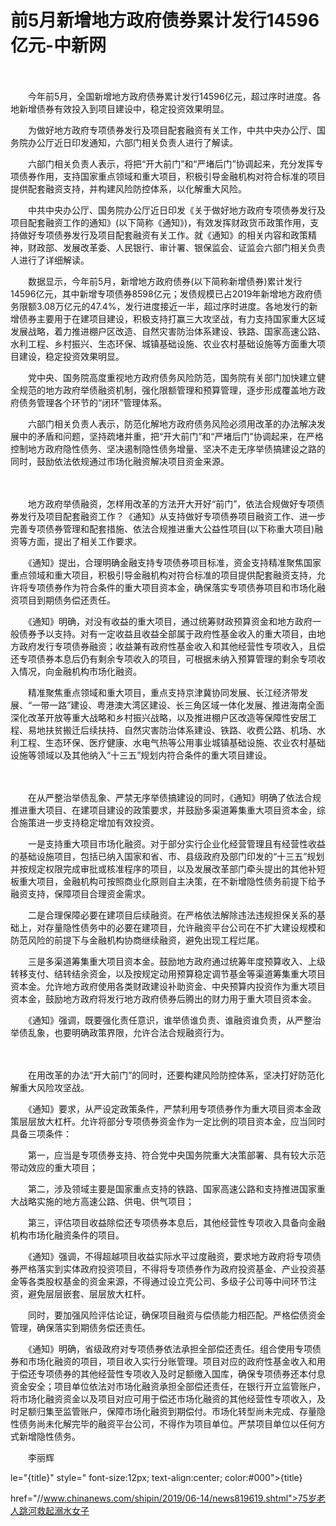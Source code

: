 # 前5月新增地方政府债券累计发行14596亿元-中新网

　　

　　今年前5月，全国新增地方政府债券累计发行14596亿元，超过序时进度。各地新增债券有效投入到项目建设中，稳定投资效果明显。

　　为做好地方政府专项债券发行及项目配套融资有关工作，中共中央办公厅、国务院办公厅近日印发通知，六部门相关负责人进行了解读。

　　六部门相关负责人表示，将把“开大前门”和“严堵后门”协调起来，充分发挥专项债券作用，支持国家重点领域和重大项目，积极引导金融机构对符合标准的项目提供配套融资支持，并构建风险防控体系，以化解重大风险。

　　中共中央办公厅、国务院办公厅近日印发《关于做好地方政府专项债券发行及项目配套融资工作的通知》(以下简称《通知》)，有效发挥财政货币政策作用，支持做好专项债券发行及项目配套融资有关工作。就《通知》的相关内容和政策精神，财政部、发展改革委、人民银行、审计署、银保监会、证监会六部门相关负责人进行了详细解读。

　　数据显示，今年前5月，新增地方政府债券(以下简称新增债券)累计发行14596亿元，其中新增专项债券8598亿元；发债规模已占2019年新增地方政府债务限额3.08万亿元的47.4%，发行进度接近一半，超过序时进度。各地发行的新增债券主要用于在建项目建设，积极支持打赢三大攻坚战，有力支持国家重大区域发展战略，着力推进棚户区改造、自然灾害防治体系建设、铁路、国家高速公路、水利工程、乡村振兴、生态环保、城镇基础设施、农业农村基础设施等方面重大项目建设，稳定投资效果明显。

　　党中央、国务院高度重视地方政府债务风险防范，国务院有关部门加快建立健全规范的地方政府举债融资机制，强化限额管理和预算管理，逐步形成覆盖地方政府债务管理各个环节的“闭环”管理体系。

　　六部门相关负责人表示，防范化解地方政府债务风险必须用改革的办法解决发展中的矛盾和问题，坚持疏堵并重，把“开大前门”和“严堵后门”协调起来，在严格控制地方政府隐性债务、坚决遏制隐性债务增量、坚决不走无序举债搞建设之路的同时，鼓励依法依规通过市场化融资解决项目资金来源。

　　

　　地方政府举债融资，怎样用改革的方法开大开好“前门”，依法合规做好专项债券发行及项目配套融资工作？《通知》从支持做好专项债券项目融资工作、进一步完善专项债券管理和配套措施、依法合规推进重大公益性项目(以下称重大项目)融资等方面，提出了相关工作要求。

　　《通知》提出，合理明确金融支持专项债券项目标准，资金支持精准聚焦国家重点领域和重大项目，积极引导金融机构对符合标准的项目提供配套融资支持，允许将专项债券作为符合条件的重大项目资本金，确保落实专项债券项目和市场化融资项目到期债务偿还责任。

　　《通知》明确，对没有收益的重大项目，通过统筹财政预算资金和地方政府一般债券予以支持。对有一定收益且收益全部属于政府性基金收入的重大项目，由地方政府发行专项债券融资；收益兼有政府性基金收入和其他经营性专项收入，且偿还专项债券本息后仍有剩余专项收入的项目，可根据未纳入预算管理的剩余专项收入情况，向金融机构市场化融资。

　　精准聚焦重点领域和重大项目，重点支持京津冀协同发展、长江经济带发展、“一带一路”建设、粤港澳大湾区建设、长三角区域一体化发展、推进海南全面深化改革开放等重大战略和乡村振兴战略，以及推进棚户区改造等保障性安居工程、易地扶贫搬迁后续扶持、自然灾害防治体系建设、铁路、收费公路、机场、水利工程、生态环保、医疗健康、水电气热等公用事业城镇基础设施、农业农村基础设施等领域以及其他纳入“十三五”规划内符合条件的重大项目建设。

　　

　　在从严整治举债乱象、严禁无序举债搞建设的同时，《通知》明确了依法合规推进重大项目、在建项目建设的政策要求，并鼓励多渠道筹集重大项目资本金，综合施策进一步支持稳定增加有效投资。

　　一是支持重大项目市场化融资。对于部分实行企业化经营管理且有经营性收益的基础设施项目，包括已纳入国家和省、市、县级政府及部门印发的“十三五”规划并按规定权限完成审批或核准程序的项目，以及发展改革部门牵头提出的其他补短板重大项目，金融机构可按照商业化原则自主决策，在不新增隐性债务前提下给予融资支持，保障项目合理资金需求。

　　二是合理保障必要在建项目后续融资。在严格依法解除违法违规担保关系的基础上，对存量隐性债务中的必要在建项目，允许融资平台公司在不扩大建设规模和防范风险的前提下与金融机构协商继续融资，避免出现工程烂尾。

　　三是多渠道筹集重大项目资本金。鼓励地方政府通过统筹年度预算收入、上级转移支付、结转结余资金，以及按规定动用预算稳定调节基金等渠道筹集重大项目资本金。允许地方政府使用各类财政建设补助资金、中央预算内投资作为重大项目资本金，鼓励地方政府将发行地方政府债券后腾出的财力用于重大项目资本金。

　　《通知》强调，既要强化责任意识，谁举债谁负责、谁融资谁负责，从严整治举债乱象，也要明确政策界限，允许合法合规融资行为。

　　

　　在用改革的办法“开大前门”的同时，还要构建风险防控体系，坚决打好防范化解重大风险攻坚战。

　　《通知》要求，从严设定政策条件，严禁利用专项债券作为重大项目资本金政策层层放大杠杆。允许将部分专项债券资金作为一定比例的项目资本金，应当同时具备三项条件：

　　第一，应当是专项债券支持、符合党中央国务院重大决策部署、具有较大示范带动效应的重大项目；

　　第二，涉及领域主要是国家重点支持的铁路、国家高速公路和支持推进国家重大战略实施的地方高速公路、供电、供气项目；

　　第三，评估项目收益除偿还专项债券本息后，其他经营性专项收入具备向金融机构市场化融资条件的项目。

　　《通知》强调，不得超越项目收益实际水平过度融资，要求地方政府将专项债券严格落实到实体政府投资项目，不得将专项债券作为政府投资基金、产业投资基金等各类股权基金的资金来源，不得通过设立壳公司、多级子公司等中间环节注资，避免层层嵌套、层层放大杠杆。

　　同时，要加强风险评估论证，确保项目融资与偿债能力相匹配。严格偿债资金管理，确保落实到期债务偿还责任。

　　《通知》明确，省级政府对专项债券依法承担全部偿还责任。组合使用专项债券和市场化融资的项目，项目收入实行分账管理。项目对应的政府性基金收入和用于偿还专项债券的其他经营性专项收入及时足额缴入国库，确保专项债券还本付息资金安全；项目单位依法对市场化融资承担全部偿还责任，在银行开立监管账户，将市场化融资资金以及项目对应可用于偿还市场化融资的其他经营性专项收入，及时足额归集至监管账户，保障市场化融资到期偿付。市场化转型尚未完成、存量隐性债务尚未化解完毕的融资平台公司，不得作为项目单位。严禁项目单位以任何方式新增隐性债务。

　　李丽辉

le="{title}" style=" font-size:12px; text-align:center; color:#000">{title}

href="//www.chinanews.com/shipin/2019/06-14/news819619.shtml">75岁老人跳河救起溺水女子
